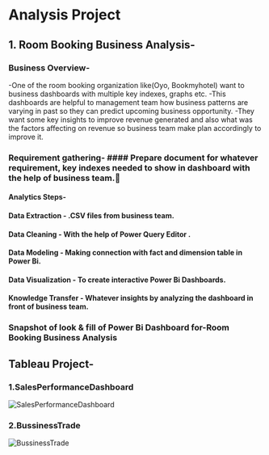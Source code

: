 # Analysis Project

## 1. Room Booking Business Analysis-

### Business Overview- 
-One of the room booking organization like(Oyo, Bookmyhotel) want to business dashboards with multiple key indexes, graphs etc. 
-This dashboards are helpful to management team how business patterns are varying in past so they can predict upcoming business opportunity.
-They want some key insights to improve revenue generated and also  what was the factors affecting on revenue so business team make plan accordingly to improve it. 

### Requirement gathering- #### Prepare document for whatever requirement, key indexes needed to show in dashboard with the help of business team.
#### Analytics Steps-
#### Data Extraction       -  .CSV files from business team.
#### Data Cleaning         -  With the help of Power Query Editor .
#### Data Modeling         -  Making connection with fact and dimension table in  Power Bi.
#### Data Visualization    -  To create interactive  Power Bi Dashboards.
#### Knowledge Transfer    -  Whatever insights by analyzing the dashboard in front of business team.

### Snapshot of look & fill of Power Bi Dashboard for-Room Booking Business Analysis

## Tableau Project-

### 1.SalesPerformanceDashboard

![SalesPerformanceDashboard](https://github.com/SourabhVathare6175/Sourabh_Analytics_Portfolio/assets/129382113/8db10c3f-966b-41f2-936d-ecc51aaca5a4)

### 2.BussinessTrade

![BussinessTrade](https://github.com/SourabhVathare6175/Sourabh_Analytics_Portfolio/assets/129382113/1197c955-c2c5-4841-89b2-e2fe9e791e40)

